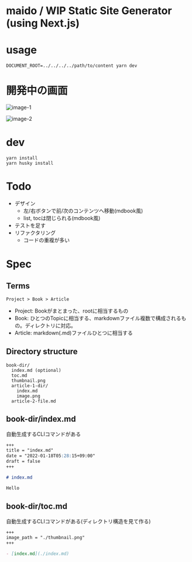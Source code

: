 # maido / WIP Static Site Generator (using Next.js)

# usage

```
DOCUMENT_ROOT=../../../../path/to/content yarn dev
```

# 開発中の画面

![image-1](https://user-images.githubusercontent.com/31395466/151989014-c72124e7-3c07-49b8-a763-298a5119eedd.png)

![image-2](https://user-images.githubusercontent.com/31395466/151988822-cde7b420-2d31-4907-9c9a-0add6c237a42.png)
# dev

```
yarn install
yarn husky install
```

# Todo

- デザイン
  - 左/右ボタンで前/次のコンテンツへ移動(mdbook風)
  - list, tocは閉じられる(mdbook風)
- テストを足す
- リファクタリング
  - コードの重複が多い

# Spec

## Terms

```
Project > Book > Article
```

- Project: Bookがまとまった、rootに相当するもの
- Book: ひとつのTopicに相当する、markdownファイル複数で構成されるもの。ディレクトリに対応。
- Article: markdown(.md)ファイルひとつに相当する

## Directory structure

```
book-dir/
  index.md (optional)
  toc.md
  thumbnail.png
  article-1-dir/
    index.md
    image.png
  article-2-file.md
```

## book-dir/index.md

自動生成するCLIコマンドがある

```md:index.md
+++
title = "index.md"
date = "2022-01-18T05:28:15+09:00"
draft = false
+++

# index.md

Hello
```

## book-dir/toc.md

自動生成するCLIコマンドがある(ディレクトリ構造を見て作る)

```md:toc.md
+++
image_path = "./thumbnail.png"
+++

- [index.md](./index.md)
```
